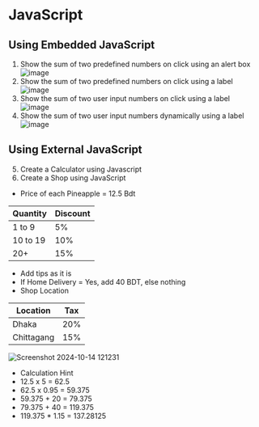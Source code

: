 # JavaScript

## Using Embedded JavaScript
1. Show the sum of two predefined numbers on click using an alert box <br>
![image](https://github.com/user-attachments/assets/ee663356-9153-4cd9-8d83-63b553265085)
2. Show the sum of two predefined numbers on click using a label <br>
![image](https://github.com/user-attachments/assets/f6763904-21ac-46ee-8e6c-7b448690e0a9)
3. Show the sum of two user input numbers on click using a label <br>
![image](https://github.com/user-attachments/assets/64d8a1bd-8a25-4266-9344-0ea2e3b8949e)
4. Show the sum of two user input numbers dynamically using a label <br>
![image](https://github.com/user-attachments/assets/f13dcaf4-f484-4634-8853-fc710f7c884f)

## Using External JavaScript
5. Create a Calculator using Javascript <br>
6. Create a Shop using JavaScript <br>
- Price of each Pineapple = 12.5 Bdt

| Quantity     | Discount | 
|--------------|----------|
| 1 to 9       | 5%       |
| 10 to 19     | 10%      |
| 20+          | 15%      |

- Add tips as it is
- If Home Delivery = Yes, add 40 BDT, else nothing
- Shop Location

| Location     | Tax      | 
|--------------|----------|
| Dhaka        | 20%      |
| Chittagang   | 15%      |

![Screenshot 2024-10-14 121231](https://github.com/user-attachments/assets/138e145b-2bbc-4c40-98b7-1421be978439)

- Calculation Hint
 - 12.5 x 5 = 62.5
 - 62.5 x 0.95 = 59.375
 - 59.375 + 20 = 79.375
 - 79.375 + 40 = 119.375
 - 119.375 * 1.15 = 137.28125
